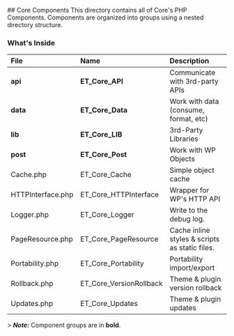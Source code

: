 <!DOCTYPE html PUBLIC "-//W3C//DTD HTML 4.0 Transitional//EN" "http://www.w3.org/TR/REC-html40/loose.dtd">
<html><body><p>## Core Components
This directory contains all of Core's PHP Components. Components are organized into groups using a nested directory structure.
 
### What's Inside
|File|Name|Description|
|:--------|:----------|:----------|
|**api**|**ET_Core_API**|Communicate with 3rd-party APIs|
|**data**|**ET_Core_Data**|Work with data (consume, format, etc)|
|**lib**|**ET_Core_LIB**|3rd-Party Libraries|
|**post**|**ET_Core_Post**|Work with WP Objects|
|Cache.php|ET_Core_Cache|Simple object cache|
|HTTPInterface.php|ET_Core_HTTPInterface|Wrapper for WP's HTTP API|
|Logger.php|ET_Core_Logger|Write to the debug log.
|PageResource.php|ET_Core_PageResource|Cache inline styles &amp; scripts as static files.|
|Portability.php|ET_Core_Portability|Portability import/export|
|Rollback.php|ET_Core_VersionRollback|Theme &amp; plugin version rollback|
|Updates.php|ET_Core_Updates|Theme &amp; plugin updates|

&gt; ***Note:*** Component groups are in **bold**.
</p></body></html>

